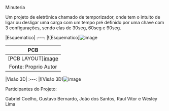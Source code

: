 Minuteria

Um projeto de eletrônica chamado de temporizador, onde tem o intuito de ligar ou desligar uma carga com um tempo pré definido por uma chave com 3 configurações, sendo elas de 30seg, 60seg e 90seg.


|Esquematico|
:---:
|![Esquematico]![image](https://user-images.githubusercontent.com/111302603/196236499-e054c46d-5ac2-4bb0-a90b-5f4a41f1e6ce.png)



|PCB|
|:----------------------------------------------------:|
|[PCB LAYOUT][image](https://user-images.githubusercontent.com/111302603/196236314-9e4ec0ed-dc7c-49ee-b4a8-d47eebf7698c.png)|
|Fonte: Proprio Autor|


|Visão 3D|
:---:
|![Visão 3D]![image](https://user-images.githubusercontent.com/111302603/196236064-aa8125a8-66c6-4a31-8aa6-b362f3ae2f2a.png)



Participantes do Projeto:

Gabriel Coelho,
Gustavo Bernardo,
João dos Santos,
Raul Vitor e
Wesley Lima
